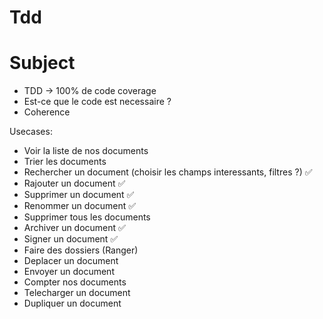 # Tdd

# Subject

- TDD -> 100% de code coverage
- Est-ce que le code est necessaire ?
- Coherence

Usecases:

- Voir la liste de nos documents
- Trier les documents
- Rechercher un document (choisir les champs interessants, filtres ?) ✅
- Rajouter un document ✅
- Supprimer un document ✅
- Renommer un document ✅
- Supprimer tous les documents
- Archiver un document ✅
- Signer un document ✅
- Faire des dossiers (Ranger)
- Deplacer un document
- Envoyer un document
- Compter nos documents
- Telecharger un document
- Dupliquer un document

